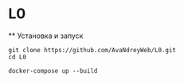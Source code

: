 # L0
** Установка и запуск
```
git clone https://github.com/AvaNdreyWeb/L0.git
cd L0
```
```
docker-compose up --build
```
